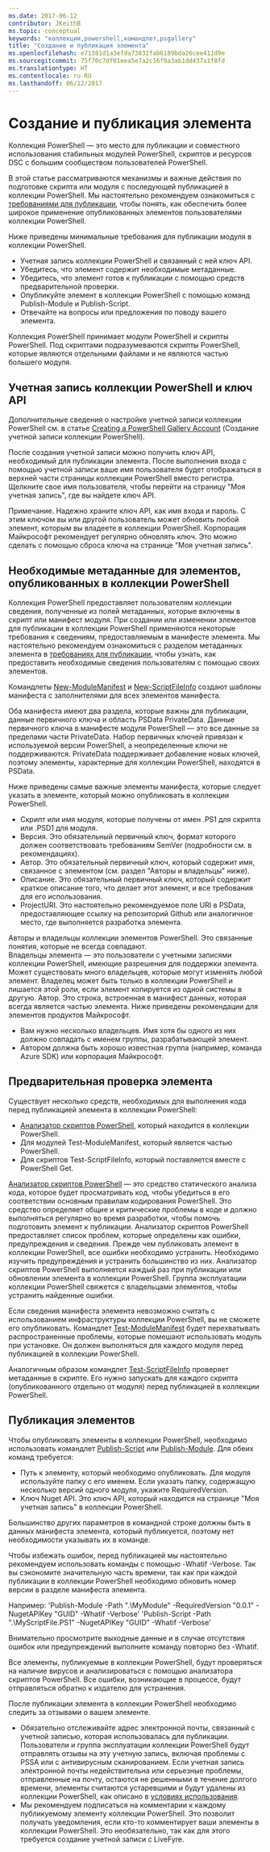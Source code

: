 ```yaml
---
ms.date: 2017-06-12
contributor: JKeithB
ms.topic: conceptual
keywords: "коллекции,powershell,командлет,psgallery"
title: "Создание и публикация элемента"
ms.openlocfilehash: e71381d1a3efda73832fab6189bda26cee411d9e
ms.sourcegitcommit: 75f70c7df01eea5e7a2c16f9a3ab1dd437a1f8fd
ms.translationtype: HT
ms.contentlocale: ru-RU
ms.lasthandoff: 06/12/2017
---
```

<a id="creating-and-publishing-an-item" class="xliff"></a>
# Создание и публикация элемента 
Коллекция PowerShell — это место для публикации и совместного использования стабильных модулей PowerShell, скриптов и ресурсов DSC с большим сообществом пользователей PowerShell.    

В этой статье рассматриваются механизмы и важные действия по подготовке скрипта или модуля с последующей публикацией в коллекции PowerShell.
Мы настоятельно рекомендуем ознакомиться с [требованиями для публикации](https://msdn.microsoft.com/en-us/powershell/gallery/psgallery/psgallery-PublishingGuidelines), чтобы понять, как обеспечить более широкое применение опубликованных элементов пользователями коллекции PowerShell. 

Ниже приведены минимальные требования для публикации модуля в коллекции PowerShell.

* Учетная запись коллекции PowerShell и связанный с ней ключ API.
* Убедитесь, что элемент содержит необходимые метаданные.
* Убедитесь, что элемент готов к публикации с помощью средств предварительной проверки.
* Опубликуйте элемент в коллекции PowerShell с помощью команд Publish-Module и Publish-Script.
* Отвечайте на вопросы или предложения по поводу вашего элемента.
 
Коллекция PowerShell принимает модули PowerShell и скрипты PowerShell. Под скриптами подразумеваются скрипты PowerShell, которые являются отдельными файлами и не являются частью большего модуля. 

<a id="powershell-gallery-account-and-api-key" class="xliff"></a>
## Учетная запись коллекции PowerShell и ключ API
Дополнительные сведения о настройке учетной записи коллекции PowerShell см. в статье [Creating a PowerShell Gallery Account](https://msdn.microsoft.com/en-us/powershell/gallery/psgallery/psgallery_creating_an_account) (Создание учетной записи коллекции PowerShell). 

После создания учетной записи можно получить ключ API, необходимый для публикации элемента.
После выполнения входа с помощью учетной записи ваше имя пользователя будет отображаться в верхней части страницы коллекции PowerShell вместо регистра. Щелкните свое имя пользователя, чтобы перейти на страницу "Моя учетная запись", где вы найдете ключ API. 

Примечание. Надежно храните ключ API, как имя входа и пароль. С этим ключом вы или другой пользователь может обновить любой элемент, которым вы владеете в коллекции PowerShell. Корпорация Майкрософт рекомендует регулярно обновлять ключ. Это можно сделать с помощью сброса ключа на странице "Моя учетная запись".

<a id="required-metadata-for-items-published-to-the-powershell-gallery" class="xliff"></a>
## Необходимые метаданные для элементов, опубликованных в коллекции PowerShell

Коллекция PowerShell предоставляет пользователям коллекции сведения, полученные из полей метаданных, которые включены в скрипт или манифест модуля.
При создании или изменении элементов для публикации в коллекции PowerShell применяются некоторые требования к сведениям, предоставляемым в манифесте элемента. Мы настоятельно рекомендуем ознакомиться с разделом метаданных элемента в [требованиях для публикации](https://msdn.microsoft.com/en-us/powershell/gallery/psgallery/psgallery-PublishingGuidelines), чтобы узнать, как предоставить необходимые сведения пользователям с помощью своих элементов. 

Командлеты [New-ModuleManifest](https://msdn.microsoft.com/en-us/powershell/gallery/psget/module/ModuleManifest-Reference) и [New-ScriptFileInfo](https://msdn.microsoft.com/en-us/powershell/gallery/psget/script/psget_new-scriptfileinfo) создают шаблоны манифеста с заполнителями для всех элементов манифеста. 

Оба манифеста имеют два раздела, которые важны для публикации, данные первичного ключа и область PSData PrivateData. Данные первичного ключа в манифесте модуля PowerShell — это все данные за пределами части PrivateData. Набор первичных ключей привязан к используемой версии PowerShell, а неопределенные ключи не поддерживаются. PrivateData поддерживает добавление новых ключей, поэтому элементы, характерные для коллекции PowerShell, находятся в PSData.


Ниже приведены самые важные элементы манифеста, которые следует указать в элементе, который можно опубликовать в коллекции PowerShell.  

* Скрипт или имя модуля, которые получены от имен .PS1 для скрипта или .PSD1 для модуля.
* Версия. Это обязательный первичный ключ, формат которого должен соответствовать требованиям SemVer (подробности см. в рекомендациях).
* Автор. Это обязательный первичный ключ, который содержит имя, связанное с элементом (см. раздел "Авторы и владельцы" ниже).
* Описание. Это обязательный первичный ключ, который содержит краткое описание того, что делает этот элемент, и все требования для его использования.
* ProjectURI. Это настоятельно рекомендуемое поле URI в PSData, предоставляющее ссылку на репозиторий Github или аналогичное место, где выполняется разработка элемента.

Авторы и владельцы коллекции элементов PowerShell. Это связанные понятия, которые не всегда совпадают.  
Владельцы элемента — это пользователи с учетными записями коллекции PowerShell, имеющие разрешения для поддержки элемента. Может существовать много владельцев, которые могут изменять любой элемент. Владелец может быть только в коллекции PowerShell и лишается этой роли, если элемент копируется из одной системы в другую. Автор. Это строка, встроенная в манифест данных, которая всегда является частью элемента. Ниже приведены рекомендации для элементов продуктов Майкрософт.

* Вам нужно несколько владельцев. Имя хотя бы одного из них должно совпадать с именем группы, разрабатывающей элемент. 
* Автором должна быть хорошо известная группа (например, команда Azure SDK) или корпорация Майкрософт.


<a id="pre-validate-your-item" class="xliff"></a>
## Предварительная проверка элемента

Существует несколько средств, необходимых для выполнения кода перед публикацией элемента в коллекции PowerShell:

* [Анализатор скриптов PowerShell](https://www.powershellgallery.com/packages/PSScriptAnalyzer/), который находится в коллекции PowerShell.
* Для модулей Test-ModuleManifest, который является частью PowerShell.
* Для скриптов Test-ScriptFileInfo, который поставляется вместе с PowerShell Get.

[Анализатор скриптов PowerShell](https://www.powershellgallery.com/packages/PSScriptAnalyzer/) — это средство статического анализа кода, которое будет просматривать код, чтобы убедиться в его соответствии основным правилам кодирования PowerShell. Это средство определяет общие и критические проблемы в коде и должно выполняться регулярно во время разработки, чтобы помочь подготовить элемент к публикации. Анализатор скриптов PowerShell предоставляет список проблем, которые определены как ошибки, предупреждения и сведения. Прежде чем публиковать элемент в коллекции PowerShell, все ошибки необходимо устранить. Необходимо изучить предупреждения и устранить большинство из них.
Анализатор скриптов PowerShell выполняется каждый раз при публикации или обновлении элемента в коллекции PowerShell. Группа эксплуатации коллекции PowerShell свяжется с владельцами элементов, чтобы устранить найденные ошибки. 

Если сведения манифеста элемента невозможно считать с использованием инфраструктуры коллекции PowerShell, вы не сможете его опубликовать. 
Командлет [Test-ModuleManifest](https://msdn.microsoft.com/en-us/powershell/reference/5.1/microsoft.powershell.core/test-modulemanifest) будет перехватывать распространенные проблемы, которые помешают использовать модуль при установке. Он должен выполняться для каждого модуля перед публикацией в коллекции PowerShell. 

Аналогичным образом командлет [Test-ScriptFileInfo](https://msdn.microsoft.com/en-us/powershell/gallery/psget/script/psget_test-scriptfileinfo) проверяет метаданные в скрипте. Его нужно запускать для каждого скрипта (опубликованного отдельно от модуля) перед публикацией в коллекции PowerShell. 


<a id="publishing-items" class="xliff"></a>
## Публикация элементов

Чтобы опубликовать элементы в коллекции PowerShell, необходимо использовать командлет [Publish-Script](https://msdn.microsoft.com/en-us/powershell/gallery/psget/script/psget_publish-script) или [Publish-Module](https://msdn.microsoft.com/en-us/powershell/gallery/psget/module/psget_publish-module).
Для обеих команд требуется: 

* Путь к элементу, который необходимо опубликовать. Для модуля используйте папку с его именем. Если указать папку, содержащую несколько версий одного модуля, укажите RequiredVersion.
* Ключ Nuget API. Это ключ API, который находится на странице "Моя учетная запись" в коллекции PowerShell.

Большинство других параметров в командной строке должны быть в данных манифеста элемента, который публикуется, поэтому нет необходимости указывать их в команде. 

Чтобы избежать ошибок, перед публикацией мы настоятельно рекомендуем использовать команды с помощью -Whatif -Verbose. Так вы сэкономите значительную часть времени, так как при каждой публикации в коллекции PowerShell необходимо обновить номер версии в разделе манифеста элемента. 

Например: 'Publish-Module -Path ".\MyModule" -RequiredVersion "0.0.1" -NugetAPIKey "GUID" -Whatif -Verbose' 'Publish-Script -Path ".\MyScriptFile.PS1" -NugetAPIKey "GUID" -Whatif -Verbose'

Внимательно просмотрите выходные данные и в случае отсутствия ошибок или предупреждений выполните команду повторно без -Whatif.

Все элементы, публикуемые в коллекции PowerShell, будут проверяться на наличие вирусов и анализироваться с помощью анализатора скриптов PowerShell. Все ошибки, возникающие в процессе, будут отправляться обратно к издателю для устранения.  

После публикации элемента в коллекции PowerShell необходимо следить за отзывами о вашем элементе.

* Обязательно отслеживайте адрес электронной почты, связанный с учетной записью, которая использовалась для публикации.
Пользователи и группа эксплуатации коллекции PowerShell будут отправлять отзывы на эту учетную запись, включая проблемы с PSSA или с антивирусным сканированием.
Если учетная запись электронной почты недействительна или серьезные проблемы, отправленные на почту, остаются не решенными в течение долгого времени, элементы считаются устаревшими и будут удалены из коллекции PowerShell, как описано в [условиях использования](https://www.powershellgallery.com/policies/Terms).  
* Мы рекомендуем подписаться на комментарии к каждому публикуемому элементу коллекции PowerShell. Это позволит получать уведомления, если кто-то комментирует ваши элементы в коллекции PowerShell. Это необязательно, так как для этого требуется создание учетной записи с LiveFyre.     

